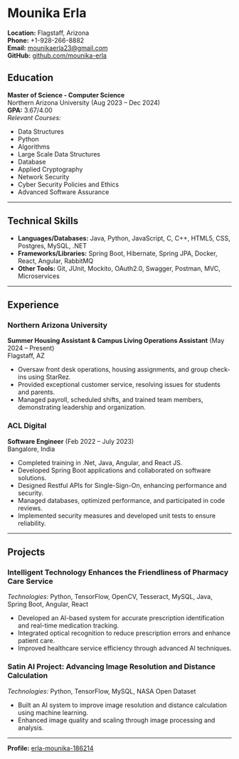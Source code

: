 # Mounika Erla

**Location:** Flagstaff, Arizona  
**Phone:** +1-928-266-8882  
**Email:** [mounikaerla23@gmail.com](mailto:mounikaerla23@gmail.com)  
**GitHub:** [github.com/mounika-erla](https://github.com/mounika-erla)  

## Education

**Master of Science - Computer Science**  
Northern Arizona University (Aug 2023 – Dec 2024)  
**GPA:** 3.67/4.00  
*Relevant Courses:*  
- Data Structures  
- Python  
- Algorithms  
- Large Scale Data Structures  
- Database  
- Applied Cryptography  
- Network Security  
- Cyber Security Policies and Ethics  
- Advanced Software Assurance  

---

## Technical Skills

- **Languages/Databases:** Java, Python, JavaScript, C, C++, HTML5, CSS, Postgres, MySQL, .NET  
- **Frameworks/Libraries:** Spring Boot, Hibernate, Spring JPA, Docker, React, Angular, RabbitMQ  
- **Other Tools:** Git, JUnit, Mockito, OAuth2.0, Swagger, Postman, MVC, Microservices  

---

## Experience

### Northern Arizona University  
**Summer Housing Assistant & Campus Living Operations Assistant** (May 2024 – Present)  
Flagstaff, AZ  
- Oversaw front desk operations, housing assignments, and group check-ins using StarRez.  
- Provided exceptional customer service, resolving issues for students and parents.  
- Managed payroll, scheduled shifts, and trained team members, demonstrating leadership and organization.

### ACL Digital  
**Software Engineer** (Feb 2022 – July 2023)  
Bangalore, India  
- Completed training in .Net, Java, Angular, and React JS.  
- Developed Spring Boot applications and collaborated on software solutions.  
- Designed Restful APIs for Single-Sign-On, enhancing performance and security.  
- Managed databases, optimized performance, and participated in code reviews.  
- Implemented security measures and developed unit tests to ensure reliability.

---

## Projects

### Intelligent Technology Enhances the Friendliness of Pharmacy Care Service  
*Technologies:* Python, TensorFlow, OpenCV, Tesseract, MySQL, Java, Spring Boot, Angular, React  
- Developed an AI-based system for accurate prescription identification and real-time medication tracking.  
- Integrated optical recognition to reduce prescription errors and enhance patient care.  
- Improved healthcare service efficiency through advanced AI techniques.

### Satin AI Project: Advancing Image Resolution and Distance Calculation  
*Technologies:* Python, TensorFlow, MySQL, NASA Open Dataset  
- Built an AI system to improve image resolution and distance calculation using machine learning.  
- Enhanced image quality and scaling through image processing and analysis.

---

**Profile:** [erla-mounika-186214](https://github.com/mounika-erla)
